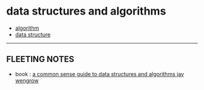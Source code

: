 # data structures and algorithms

-   [algorithm](algorithm)
-   [data structure](data-structure)

---

## FLEETING NOTES

-   book : [a common sense guide to data structures and algorithms jay wengrow](a-common-sense-guide-to-data-structures-and-algorithms-jay-wengrow)
